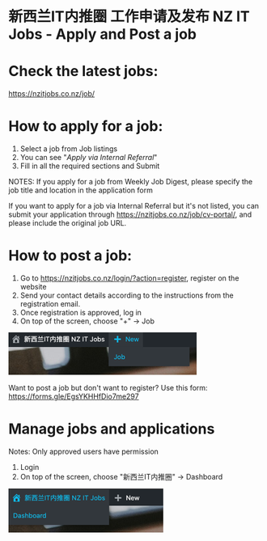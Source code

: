 # 新西兰IT内推圈 工作申请及发布 NZ IT Jobs - Apply and Post a job

# Check the latest jobs:
https://nzitjobs.co.nz/job/

# How to apply for a job:
1. Select a job from Job listings 
2. You can see "*Apply via Internal Referral*"
3. Fill in all the required sections and Submit

NOTES: 
If you apply for a job from Weekly Job Digest, please specify the job title and location in the application form

If you want to apply for a job via Internal Referral but it's not listed, you can submit your application through https://nzitjobs.co.nz/job/cv-portal/, and please include the original job URL.


# How to post a job:
1. Go to https://nzitjobs.co.nz/login/?action=register, register on the website
2. Send your contact details according to the instructions from the registration email.
3. Once registration is approved, log in
4. On top of the screen, choose "+" -> Job

![alt text](post.png "post new job")

Want to post a job but don't want to register? Use this form: https://forms.gle/EgsYKHHfDio7me297

# Manage jobs and applications
Notes: Only approved users have permission
1. Login
2. On top of the screen, choose "新西兰IT内推圈" -> Dashboard

![alt text](dashboard.png "manage")
